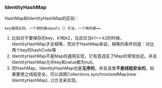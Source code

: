 ### IdentityHashMap



HashMap和IdentityHashMap的区别：

	key值得比较，一个用的是equals（）方法，一个用的是==

1. 比如对于要保存的key，k1和k2，当且仅当k1== k2的时候，IdentityHashMap才会相等，而对于HashMap来说，相等的条件则是：对比两个key的hashCode等
2. IdentityHashMap不是Map的通用实现，它有意违反了Map的常规协定。并且IdentityHashMap允许key和value都为null。
3. 同HashMap，IdentityHashMap也是**无序的**，并且该类**不是线程安全的**，如果要使之线程安全，可以调用Collections.synchronizedMap(new IdentityHashMap(…))方法来实现。

